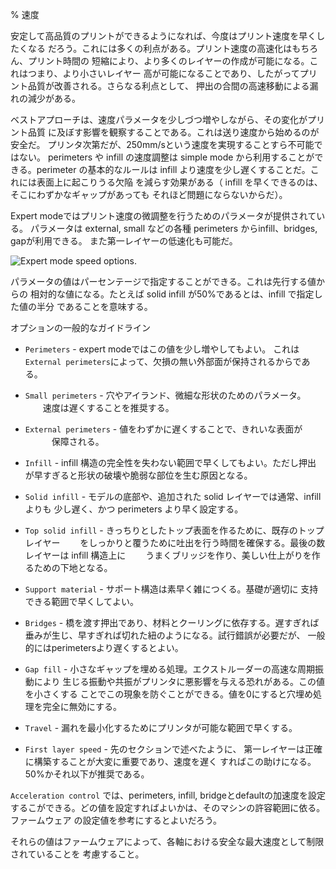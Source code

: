 ﻿% 速度

<!---
Once the printer is reliably producing good quality prints it may be
desirable to increase the speed. Doing this provides several benefits,
the most obvious of which is that the results are produced quicker, but
also faster print times can be utilised in producing more layers, i.e.
lower layer height, thus improving perceived print quality. An
additional benefit is that a faster travel movement, between extrusions,
can reduce the effects of oozing.
--->

安定して高品質のプリントができるようになれば、今度はプリント速度を早くしたくなる
だろう。これには多くの利点がある。プリント速度の高速化はもちろん、プリント時間の
短縮により、より多くのレイヤーの作成が可能になる。これはつまり、より小さいレイヤー
高が可能になることであり、したがってプリント品質が改善される。さらなる利点として、
押出の合間の高速移動による漏れの減少がある。

<!---
The best approach is to increment the various speed parameters in small
steps and observe the effect each change has on print quality. Travel
speed is a safe starting point, and it is not unrealistic to attain
speeds of up to 250mm/s (if your printer can handle it). Adjusting the
speed of perimeters, infill is available in simple mode, and the general
rule is to have the perimeter go a little slower than the infill in
order to reduce possible blemishes on the surface (infill can be faster
because slight gaps will not matter as much).
--->

ベストアプローチは、速度パラメータを少しづつ増やしながら、その変化がプリント品質
に及ぼす影響を観察することである。これは送り速度から始めるのが安全だ。
プリンタ次第だが、250mm/sという速度を実現することすら不可能ではない。
perimeters や infill の速度調整は simple mode から利用することができる。perimeter 
の基本的なルールは infill より速度を少し遅くすることだ。これには表面上に起こりうる欠陥
を減らす効果がある（ infill を早くできるのは、そこにわずかなギャップがあっても
それほど問題にならないからだ）。

<!---
Expert mode offers more parameters to fine tune printer speeds.
Differentiation between external, small and other perimeters, infill
locations, and bridges and gaps are available, as well as the ability to
slow down for the first layer.
--->
Expert modeではプリント速度の微調整を行うためのパラメータが提供されている。
パラメータは external, small などの各種 perimeters からinfill、bridges, gapが利用できる。
また第一レイヤーの低速化も可能だ。

 ![Expert mode speed
options.](images/speed_advanced_settings.png "fig:")

<!---
Where indicated a value can be given in percentage. This is in relation
to the preceding value, e.g. 50% solid infill would be half of the value
defined for infill.
--->
パラメータの値はパーセンテージで指定することができる。これは先行する値からの
相対的な値になる。たとえば solid infill が50%であるとは、infill で指定した値の半分
であることを意味する。

<!---
A few general guidelines for each option:
--->
オプションの一般的なガイドライン

<!---
-   `Perimeters` - In expert mode this parameter can be increased
    slightly as the `External perimeters` option can be used to ensure
    blemish free external faces.
--->
-   `Perimeters` - expert modeではこの値を少し増やしてもよい。
    これは`External perimeters`によって、欠損の無い外部面が保持されるからである。

<!---
-   `Small perimeters` - Meant for holes, islands and fine details, a
    slower speed here is recommended.
--->
-   `Small perimeters` - 穴やアイランド、微細な形状のためのパラメータ。
　　速度は遅くすることを推奨する。

<!---
-   `External perimeters` - A slightly slower value may ensure cleaner
    surfaces.
--->
-   `External perimeters` - 値をわずかに遅くすることで、きれいな表面が
　　　保障される。

<!---
-   `Infill` - As fast as you can without compromising the integrity of
    the fill structure. Faster extrusions can break and result in weak
    spots.
--->
-   `Infill` - infill 構造の完全性を失わない範囲で早くしてもよい。ただし押出
    が早すぎると形状の破壊や脆弱な部位を生む原因となる。

<!---
-   `Solid infill` - The bottom of the model, and any additional solid
    layers is usually slightly slower than infill but faster than
    perimeters.
--->
-   `Solid infill` - モデルの底部や、追加された solid レイヤーでは通常、infill よりも
    少し遅く、かつ perimeters より早く設定する。

<!---
-   `Top solid infill` - Allow time for the extrusion to cleanly cover
    the previous top layers and result in a tidy top surface. the last
    few layers should have bridged the infill structure nicely,
    preparing the way for a neat finish.
--->
-   `Top solid infill` - きっちりとしたトップ表面を作るために、既存のトップレイヤー
　　をしっかりと覆うために吐出を行う時間を確保する。最後の数レイヤーは infill 構造上に
　　うまくブリッジを作り、美しい仕上がりを作るための下地となる。

<!---
-   `Support material` - Generally support structures are quick and
    dirty, and so long as the base is adequately supported they can be
    built as quickly as they can.
--->
-   `Support material` - サポート構造は素早く雑につくる。基礎が適切に
    支持できる範囲で早くしてよい。

<!---
-   `Bridges` - Having the extrusion span distances depends on the
    material and cooling. Going too slow will result in sagging, too
    fast will result in broken strands. Experimentation is the key here,
    but generally bridging runs slower than perimeters.
--->
-   `Bridges` - 橋を渡す押出であり、材料とクーリングに依存する。遅すぎれば
    垂みが生じ、早すぎれば切れた紐のようになる。試行錯誤が必要だが、
   一般的にはperimetersより遅くするとよい。

<!---
-   `Gap fill` - Filling in small gaps results in the extruder quickly
    oscillating and the resulting shaking and resonance could have a
    detrimental affect on the printer. A smaller value here can guard
    against this. A setting of zero disables gap filling completely.
--->
-   `Gap fill` - 小さなギャップを埋める処理。エクストルーダーの高速な周期振動により
   生じる振動や共振がプリンタに悪影響を与える恐れがある。この値を小さくする
   ことでこの現象を防ぐことができる。値を0にすると穴埋め処理を完全に無効にする。

<!---
-   `Travel` - As fast as your printer will allow in order to minimise
    ooze.
--->
-   `Travel` - 漏れを最小化するためにプリンタが可能な範囲で早くする。

<!---
-   `First layer speed` - As mentioned in section
    , the first layer is important to
    lay down correctly, and a slower pace helps enormously. Setting a
    value of 50%, or even less, can really help.
--->
-   `First layer speed` - 先のセクションで述べたように、
    第一レイヤーは正確に構築することが大変に重要であり、速度を遅く
   すればこの助けになる。50%かそれ以下が推奨である。

<!---
`Acceleration control` is an advanced setting allowing acceleration
settings for perimeters, infill, bridge, as well as a default setting,
to be made. Deciding which values to set depends on the capabilities of
the machine. Any settings within the firmware may be a good starting
point.

Take into account any restrictions enforced by the firmware as many have
settings for the maximum safe speed of each axis.
--->
`Acceleration control` では、perimeters, infill, bridgeとdefaultの加速度を設定
するこができる。どの値を設定すればよいかは、そのマシンの許容範囲に依る。ファームウェア
の設定値を参考にするとよいだろう。

それらの値はファームウェアによって、各軸における安全な最大速度として制限されていることを
考慮すること。

